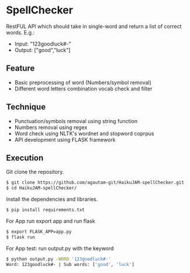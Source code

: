 # SpellChecker
RestFUL API which should take in single-word and return a list of correct words.
E.g.:
  - Input: "123goodluck#-"
  - Output: ["good","luck"]

## Feature
  - Basic preprocessing of word (Numbers/symbol removal)
  - Different word letters combination vocab check and filter

## Technique
- Punctuation/symbols removal using string function
- Numbers removal using regex
- Word check using NLTK's wordnet and stopword coprpus
- API development using FLASK framework

## Execution
Git clone the repository.
```sh
$ git clone https://github.com/agautam-git/HaikuJAM-spellChecker.git
$ cd HaikuJAM-spellChecker/
```

Install the dependencies and libraries.

```sh
$ pip install requirements.txt
```

For App run export app and run flask

```sh
$ export FLASK_APP=app.py
$ flask run
```
For App test: run output.py with the keyword
```sh
$ python output.py -WORD '123goodluck#-'
Word: 123goodluck#- | Sub words: ['good', 'luck']
```